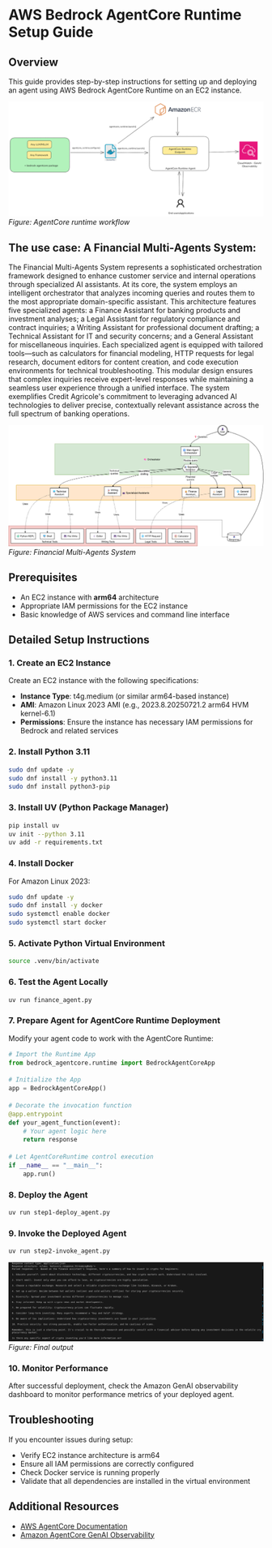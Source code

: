 # AWS Bedrock AgentCore Runtime Setup Guide

## Overview
This guide provides step-by-step instructions for setting up and deploying an agent using AWS Bedrock AgentCore Runtime on an EC2 instance.

![Bedrock AgentCore Runtime Schema](images/runtime.png)  
*Figure: AgentCore runtime workflow*

## The use case: A Financial Multi-Agents System:
The Financial Multi-Agents System represents a sophisticated orchestration framework designed to enhance customer service and internal operations through specialized AI assistants. At its core, the system employs an intelligent orchestrator that analyzes incoming queries and routes them to the most appropriate domain-specific assistant. This architecture features five specialized agents: a Finance Assistant for banking products and investment analyses; a Legal Assistant for regulatory compliance and contract inquiries; a Writing Assistant for professional document drafting; a Technical Assistant for IT and security concerns; and a General Assistant for miscellaneous inquiries. Each specialized agent is equipped with tailored tools—such as calculators for financial modeling, HTTP requests for legal research, document editors for content creation, and code execution environments for technical troubleshooting. This modular design ensures that complex inquiries receive expert-level responses while maintaining a seamless user experience through a unified interface. The system exemplifies Credit Agricole's commitment to leveraging advanced AI technologies to deliver precise, contextually relevant assistance across the full spectrum of banking operations.

![Financial Multi-Agents System](images/demo-Page-2.drawio.png)  
*Figure: Financial Multi-Agents System*

## Prerequisites

- An EC2 instance with **arm64** architecture
- Appropriate IAM permissions for the EC2 instance
- Basic knowledge of AWS services and command line interface

## Detailed Setup Instructions

### 1. Create an EC2 Instance
Create an EC2 instance with the following specifications:
- **Instance Type**: t4g.medium (or similar arm64-based instance)
- **AMI**: Amazon Linux 2023 AMI (e.g., 2023.8.20250721.2 arm64 HVM kernel-6.1)
- **Permissions**: Ensure the instance has necessary IAM permissions for Bedrock and related services

### 2. Install Python 3.11
```bash
sudo dnf update -y
sudo dnf install -y python3.11
sudo dnf install python3-pip
```

### 3. Install UV (Python Package Manager)
```bash
pip install uv
uv init --python 3.11
uv add -r requirements.txt
```

### 4. Install Docker
For Amazon Linux 2023:
```bash
sudo dnf update -y
sudo dnf install -y docker
sudo systemctl enable docker
sudo systemctl start docker
```

### 5. Activate Python Virtual Environment
```bash
source .venv/bin/activate
```

### 6. Test the Agent Locally
```bash
uv run finance_agent.py
```

### 7. Prepare Agent for AgentCore Runtime Deployment
Modify your agent code to work with the AgentCore Runtime:

```python
# Import the Runtime App
from bedrock_agentcore.runtime import BedrockAgentCoreApp

# Initialize the App
app = BedrockAgentCoreApp()

# Decorate the invocation function
@app.entrypoint
def your_agent_function(event):
    # Your agent logic here
    return response

# Let AgentCoreRuntime control execution
if __name__ == "__main__":
    app.run()
```

### 8. Deploy the Agent
```bash
uv run step1-deploy_agent.py
```

### 9. Invoke the Deployed Agent
```bash
uv run step2-invoke_agent.py
```
![Final output](images/output.png)  
*Figure: Final output*

### 10. Monitor Performance
After successful deployment, check the Amazon GenAI observability dashboard to monitor performance metrics of your deployed agent.

## Troubleshooting

If you encounter issues during setup:
- Verify EC2 instance architecture is arm64
- Ensure all IAM permissions are correctly configured
- Check Docker service is running properly
- Validate that all dependencies are installed in the virtual environment

## Additional Resources
- [AWS AgentCore Documentation](https://docs.aws.amazon.com/bedrock-agentcore/)
- [Amazon AgentCore GenAI Observability](https://docs.aws.amazon.com/bedrock-agentcore/latest/devguide/observability.html)